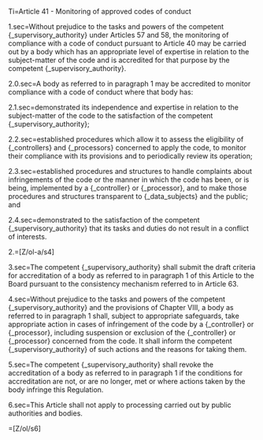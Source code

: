 Ti=Article 41 - Monitoring of approved codes of conduct

1.sec=Without prejudice to the tasks and powers of the competent {_supervisory_authority} under Articles 57 and 58, the monitoring of compliance with a code of conduct pursuant to Article 40 may be carried out by a body which has an appropriate level of expertise in relation to the subject-matter of the code and is accredited for that purpose by the competent {_supervisory_authority}.

2.0.sec=A body as referred to in paragraph 1 may be accredited to monitor compliance with a code of conduct where that body has:

2.1.sec=demonstrated its independence and expertise in relation to the subject-matter of the code to the satisfaction of the competent {_supervisory_authority};

2.2.sec=established procedures which allow it to assess the eligibility of {_controllers} and {_processors} concerned to apply the code, to monitor their compliance with its provisions and to periodically review its operation;

2.3.sec=established procedures and structures to handle complaints about infringements of the code or the manner in which the code has been, or is being, implemented by a {_controller} or {_processor}, and to make those procedures and structures transparent to {_data_subjects} and the public; and

2.4.sec=demonstrated to the satisfaction of the competent {_supervisory_authority} that its tasks and duties do not result in a conflict of interests.

2.=[Z/ol-a/s4]

3.sec=The competent {_supervisory_authority} shall submit the draft criteria for accreditation of a body as referred to in paragraph 1 of this Article to the Board pursuant to the consistency mechanism referred to in Article 63.

4.sec=Without prejudice to the tasks and powers of the competent {_supervisory_authority} and the provisions of Chapter VIII, a body as referred to in paragraph 1 shall, subject to appropriate safeguards, take appropriate action in cases of infringement of the code by a {_controller} or {_processor}, including suspension or exclusion of the {_controller} or {_processor} concerned from the code. It shall inform the competent {_supervisory_authority} of such actions and the reasons for taking them.

5.sec=The competent {_supervisory_authority} shall revoke the accreditation of a body as referred to in paragraph 1 if the conditions for accreditation are not, or are no longer, met or where actions taken by the body infringe this Regulation.

6.sec=This Article shall not apply to processing carried out by public authorities and bodies.

=[Z/ol/s6]
